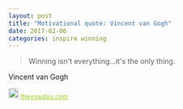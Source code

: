 ```yaml
---
layout: post
title: "Motivational quote: Vincent van Gogh"
date: 2017-02-06
categories: inspire winning
---
```

> Winning isn't everything...it's the only thing.

Vincent van Gogh

<span style="z-index:50;font-size:0.9em;"><img src="https://theysaidso.com/branding/theysaidso.png" height="20" width="20" alt="theysaidso.com"/><a href="https://theysaidso.com" title="Powered by quotes from theysaidso.com" style="color: #9fcc25; margin-left: 4px; vertical-align: middle;">theysaidso.com</a></span>

